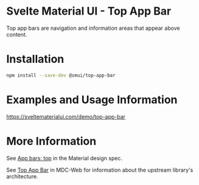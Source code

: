 # Svelte Material UI - Top App Bar

Top app bars are navigation and information areas that appear above content.

# Installation

```sh
npm install --save-dev @smui/top-app-bar
```

# Examples and Usage Information

https://sveltematerialui.com/demo/top-app-bar

# More Information

See [App bars: top](https://material.io/components/app-bars-top) in the Material design spec.

See [Top App Bar](https://github.com/material-components/material-components-web/tree/v11.0.0/packages/mdc-top-app-bar) in MDC-Web for information about the upstream library's architecture.
